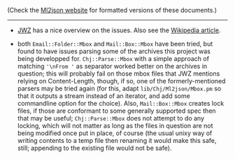 (Check the [Ml2json website](http://ml2json.christianjaeger.ch/) for
formatted versions of these documents.)

---

- [JWZ](http://www.jwz.org/doc/content-length.html) has a nice
overview on the issues. Also see the
[Wikipedia article](http://en.wikipedia.org/wiki/Mbox).

- both `Email::Folder::Mbox` and `Mail::Box::Mbox` have been tried, but
found to have issues parsing some of the archives this project was
being developped for. `Chj::Parse::Mbox` with a simple approach of
matching `'\nFrom '` as separator worked better on the archives in
question; this will probably fail on those mbox files that JWZ
mentions relying on Content-Length, though, if so, one of the
formerly-mentioned parsers may be tried again (for this, adapt
`lib/Chj/Ml2json/Mbox.pm` so that it outputs a stream instead of an
iterator, and add some commandline option for the choice). Also,
`Mail::Box::Mbox` creates lock files, if those are conformant to some
generally supported spec then that may be useful; `Chj::Parse::Mbox`
does not attempt to do any locking, which will not matter as long as
the files in question are not being modified once put in place, of
course (the usual unixy way of writing contents to a temp file then
renaming it would make this safe, still; appending to the existing
file would not be safe).

